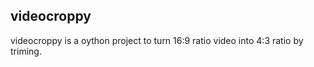 ## videocroppy

videocroppy is a oython project to turn 16:9 ratio video into 4:3 ratio by triming.
